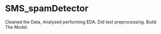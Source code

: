 # SMS_spamDetector
Cleaned the Data, Analysed performing EDA. Did text preprocessing. Build The Model.
